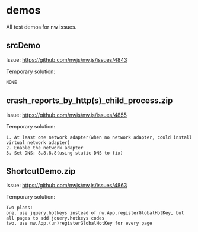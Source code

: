 # demos
All test demos for nw issues.

## srcDemo

Issue:
https://github.com/nwjs/nw.js/issues/4843

Temporary solution:
```
NONE
```

## crash_reports_by_http(s)_child_process.zip

Issue:
https://github.com/nwjs/nw.js/issues/4855

Temporary solution:
```
1. At least one network adapter(when no network adapter, could install virtual network adapter)
2. Enable the network adapter
3. Set DNS: 8.8.8.8(using static DNS to fix)
```

## ShortcutDemo.zip

Issue:
https://github.com/nwjs/nw.js/issues/4863

Temporary solution:
```
Two plans:
one. use jquery.hotkeys instead of nw.App.registerGlobalHotKey, but all pages to add jquery.hotkeys codes
two. use nw.App.(un)registerGlobalHotKey for every page
```
